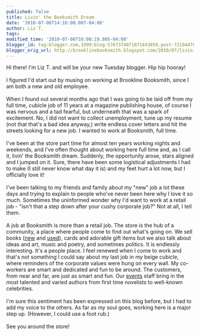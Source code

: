 ```yaml
---
published: false
title: Livin' the Booksmith Dream
date: '2010-07-06T14:16:00.007-04:00'
author: Liz T.
tags: 
modified_time: '2010-07-06T16:00:19.805-04:00'
blogger_id: tag:blogger.com,1999:blog-5767374071871443859.post-7219447032475811525
blogger_orig_url: http://brooklinebooksmith.blogspot.com/2010/07/livin-booksmith-dream.html
---
```


Hi there! I'm Liz T. and will be your new Tuesday blogger. Hip hip hooray!<br /><br />I figured I'd start out by musing on working at Brookline Booksmith, since I am both a new and old employee.<br /><br />When I found out several months ago that I was going to be laid off from my full time, cubicle job of 11 years at a magazine publishing house, of course I was nervous and a tad fearful, but underneath that was a spark of excitement. No, I did not want to collect unemployment, tune up my resume (not that that's a bad idea anyway,) write endless cover letters and hit the streets looking for a new job. I wanted to work at Booksmith, full time.<br /><br />I've been at the store part time for almost ten years working nights and weekends, and I've often thought about working here full time and, as I call it, livin' the Booksmith dream. Suddenly, the opportunity arose, stars aligned and I jumped on it.  Sure, there have been some logistical adjustments I had to make (I still never know what day it is) and my feet hurt a lot now, but I officially love it!<br /><br />I've been talking to my friends and family about my "new" job a lot these days and trying to explain to people who've never been here why I love it so much. Sometimes the uninformed wonder why I'd want to work at a retail job - "isn't that a step down after your cushy corporate job?" Not at all, I tell them.<br /><br />A job at Booksmith is more than a retail job. The store is the hub of a community, a place where people come to find out what's going on. We sell books (<a href="http://brooklinebooksmith-shop.com/">new</a> and <a href="http://brooklinebooksmith-shop.com/ubc">used</a>), cards and adorable gift items but we also talk about ideas and art, music and poetry, and sometimes politics. It is endlessly interesting.  It's a people place.  I feel renewed when I come to work and that's not something I could say about my last job in my beige cubicle, where reminders of the corporate values were hung on every wall.  My co-workers are smart and dedicated and fun to be around.  The customers, from near and far, are just as smart and fun.  Our <a href="http://www.brooklinebooksmith.com/events/mainevent.html">events</a> staff bring in the most talented and varied authors from first time novelists to well-known celebrities.<br /><br />I'm sure this sentiment has been expressed on this blog before, but I had to add my voice to the others.  As far as my soul goes, working here is a major step up.  (However, I could use a foot rub.)<br /><br />See you around the store!